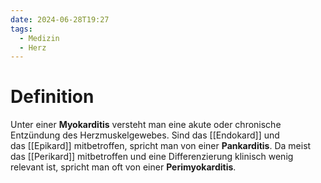 ```yaml
---
date: 2024-06-28T19:27
tags:
  - Medizin
  - Herz
---
```

# Definition
Unter einer **Myokarditis** versteht man eine akute oder chronische Entzündung des Herzmuskelgewebes. Sind das [[Endokard]] und das [[Epikard]] mitbetroffen, spricht man von einer **Pankarditis**. Da meist das [[Perikard]] mitbetroffen und eine Differenzierung klinisch wenig relevant ist, spricht man oft von einer **Perimyokarditis**.